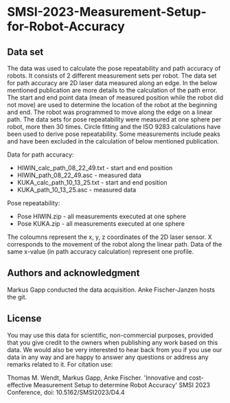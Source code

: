 # SMSI-2023-Measurement-Setup-for-Robot-Accuracy

## Data set
The data was used to calculate the pose repeatability and path accuracy of robots. It consists of 2 different measurement sets per robot. The data set for path accuracy are 2D laser data measured along an edge. In the below mentioned publication are more details to the calculation of the path error. The start and end point data (mean of measured position while the robot did not move) are used to determine the location of the robot at the beginning and end. The robot was programmed to move along the edge on a linear path.
The data sets for pose repeatability were measured at one sphere per robot, more then 30 times. Circle fitting and the ISO 9283 calculations have been used to derive pose repeatability. Some measurements include peaks and have been excluded in the calculation of below mentioned publication.

Data for path accuracy:
- HIWIN_calc_path_08_22_49.txt - start and end position
- HIWIN_path_08_22_49.asc - measured data
- KUKA_calc_path_10_13_25.txt - start and end position
- KUKA_path_10_13_25.asc - measured data

Pose repeatability:
- Pose HIWIN.zip - all measurements executed at one sphere
- Pose KUKA.zip - all measurements executed at one sphere

The coloumns represent the  x, y, z coordinates of the 2D laser sensor. X corresponds to the movement of the robot along the linear path. Data of the same x-value (in path accuracy calculation) represent one profile.

## Authors and acknowledgment
Markus Gapp conducted the data acquisition. Anke Fischer-Janzen hosts the git. 

## License
You may use this data for scientific, non-commercial purposes, provided that you give credit to the owners when publishing any work based on this data. We would also be very interested to hear back from you if you use our data in any way and are happy to answer any questions or address any remarks related to it. For citation use:

Thomas M. Wendt, Markus Gapp, Anke Fischer. 'Innovative and cost-effective Measurement Setup to determine Robot Accuracy' SMSI 2023 Conference, doi: 10.5162/SMSI2023/D4.4
